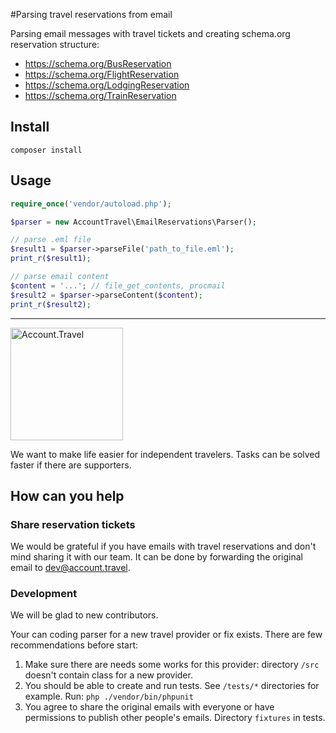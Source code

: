 #Parsing travel reservations from email

Parsing email messages with travel tickets and creating schema.org reservation structure:
- https://schema.org/BusReservation
- https://schema.org/FlightReservation
- https://schema.org/LodgingReservation
- https://schema.org/TrainReservation

## Install
```shell script
composer install
```

## Usage
```php
require_once('vendor/autoload.php');

$parser = new AccountTravel\EmailReservations\Parser();

// parse .eml file
$result1 = $parser->parseFile('path_to_file.eml'); 
print_r($result1);

// parse email content
$content = '...'; // file_get_contents, procmail
$result2 = $parser->parseContent($content); 
print_r($result2);
```
---

<img src="https://account.travel/img/logo2x_180.png" alt="Account.Travel" width="180"/>

We want to make life easier for independent travelers. Tasks can be solved faster if there are supporters.

## How can you help

### Share reservation tickets
We would be grateful if you have emails with travel reservations and don't mind sharing it with our team. It can be done by forwarding the original email to [dev@account.travel](mailto:dev@account.travel).

### Development

We will be glad to new contributors.

Your can coding parser for a new travel provider or fix exists. There are few recommendations before start:
1. Make sure there are needs some works for this provider: directory `/src` doesn't contain class for a new provider.
2. You should be able to create and run tests. See `/tests/*` directories for example. 
Run: `php ./vendor/bin/phpunit`
3. You agree to share the original emails with everyone or have permissions to publish other people's emails. Directory `fixtures` in tests.
